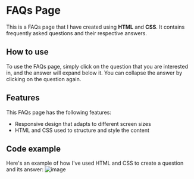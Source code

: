 # FAQs Page

This is a FAQs page that I have created using **HTML** and **CSS**. It contains frequently asked questions and their respective answers.

## How to use

To use the FAQs page, simply click on the question that you are interested in, and the answer will expand below it. You can collapse the answer by clicking on the question again.

## Features

This FAQs page has the following features:

- Responsive design that adapts to different screen sizes
- HTML and CSS used to structure and style the content

## Code example

Here's an example of how I've used HTML and CSS to create a question and its answer:
![image](https://user-images.githubusercontent.com/108942025/235246176-a8b494c0-f7e9-4fae-b8e2-944931d5cf91.png)
